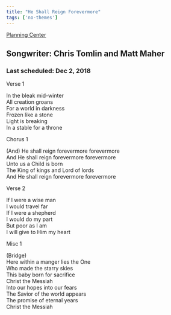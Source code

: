 ```yaml
---
title: "He Shall Reign Forevermore"
tags: ['no-themes']
---
```


[Planning Center](https://services.planningcenteronline.com/songs/13172156)

## Songwriter: Chris Tomlin and Matt Maher
### Last scheduled: Dec 2, 2018          

Verse 1  
  
In the bleak mid-winter  
All creation groans  
For a world in darkness  
Frozen like a stone  
Light is breaking  
In a stable for a throne  
  
Chorus 1  
  
(And) He shall reign forevermore forevermore  
And He shall reign forevermore forevermore  
Unto us a Child is born  
The King of kings and Lord of lords  
And He shall reign forevermore forevermore  
  
Verse 2  
  
If I were a wise man  
I would travel far  
If I were a shepherd  
I would do my part  
But poor as I am  
I will give to Him my heart  
  
Misc 1  
  
(Bridge)  
Here within a manger lies the One  
Who made the starry skies  
This baby born for sacrifice  
Christ the Messiah  
Into our hopes into our fears  
The Savior of the world appears  
The promise of eternal years  
Christ the Messiah
